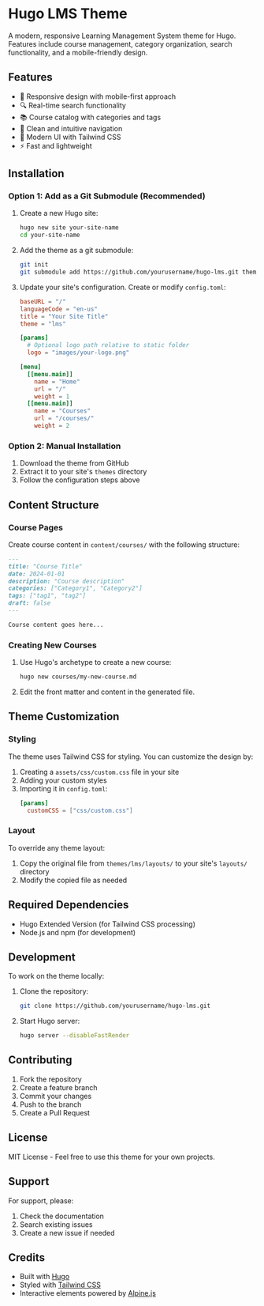 # Hugo LMS Theme

A modern, responsive Learning Management System theme for Hugo. Features include course management, category organization, search functionality, and a mobile-friendly design.

## Features

- 📱 Responsive design with mobile-first approach
- 🔍 Real-time search functionality
- 📚 Course catalog with categories and tags
- 🎯 Clean and intuitive navigation
- 🌙 Modern UI with Tailwind CSS
- ⚡ Fast and lightweight

## Installation

### Option 1: Add as a Git Submodule (Recommended)

1. Create a new Hugo site:
   ```bash
   hugo new site your-site-name
   cd your-site-name
   ```

2. Add the theme as a git submodule:
   ```bash
   git init
   git submodule add https://github.com/yourusername/hugo-lms.git themes/lms
   ```

3. Update your site's configuration. Create or modify `config.toml`:
   ```toml
   baseURL = "/"
   languageCode = "en-us"
   title = "Your Site Title"
   theme = "lms"

   [params]
     # Optional logo path relative to static folder
     logo = "images/your-logo.png"

   [menu]
     [[menu.main]]
       name = "Home"
       url = "/"
       weight = 1
     [[menu.main]]
       name = "Courses"
       url = "/courses/"
       weight = 2
   ```

### Option 2: Manual Installation

1. Download the theme from GitHub
2. Extract it to your site's `themes` directory
3. Follow the configuration steps above

## Content Structure

### Course Pages

Create course content in `content/courses/` with the following structure:

```markdown
---
title: "Course Title"
date: 2024-01-01
description: "Course description"
categories: ["Category1", "Category2"]
tags: ["tag1", "tag2"]
draft: false
---

Course content goes here...
```

### Creating New Courses

1. Use Hugo's archetype to create a new course:
   ```bash
   hugo new courses/my-new-course.md
   ```

2. Edit the front matter and content in the generated file.

## Theme Customization

### Styling

The theme uses Tailwind CSS for styling. You can customize the design by:

1. Creating a `assets/css/custom.css` file in your site
2. Adding your custom styles
3. Importing it in `config.toml`:
   ```toml
   [params]
     customCSS = ["css/custom.css"]
   ```

### Layout

To override any theme layout:

1. Copy the original file from `themes/lms/layouts/` to your site's `layouts/` directory
2. Modify the copied file as needed

## Required Dependencies

- Hugo Extended Version (for Tailwind CSS processing)
- Node.js and npm (for development)

## Development

To work on the theme locally:

1. Clone the repository:
   ```bash
   git clone https://github.com/yourusername/hugo-lms.git
   ```

2. Start Hugo server:
   ```bash
   hugo server --disableFastRender
   ```

## Contributing

1. Fork the repository
2. Create a feature branch
3. Commit your changes
4. Push to the branch
5. Create a Pull Request

## License

MIT License - Feel free to use this theme for your own projects.

## Support

For support, please:
1. Check the documentation
2. Search existing issues
3. Create a new issue if needed

## Credits

- Built with [Hugo](https://gohugo.io/)
- Styled with [Tailwind CSS](https://tailwindcss.com/)
- Interactive elements powered by [Alpine.js](https://alpinejs.dev/)
